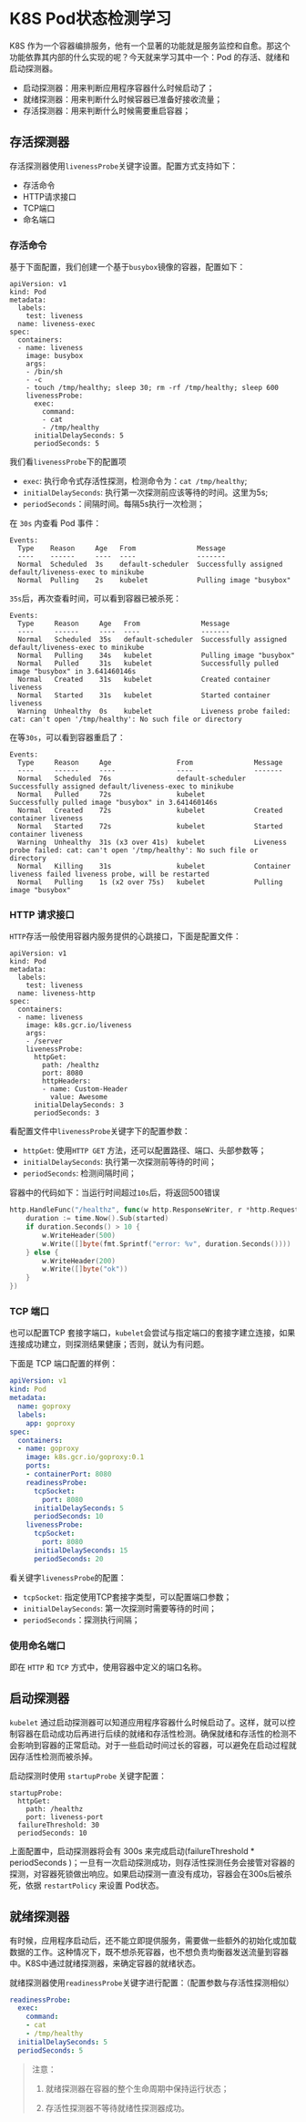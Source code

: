 # K8S Pod状态检测学习

K8S 作为一个容器编排服务，他有一个显著的功能就是服务监控和自愈。那这个功能依靠其内部的什么实现的呢？今天就来学习其中一个：Pod 的存活、就绪和启动探测器。

- 启动探测器：用来判断应用程序容器什么时候启动了；
- 就绪探测器：用来判断什么时候容器已准备好接收流量；
- 存活探测器：用来判断什么时候需要重启容器；

## 存活探测器

存活探测器使用`livenessProbe`关键字设置。配置方式支持如下：

- 存活命令
- HTTP请求接口
- TCP端口
- 命名端口

### 存活命令

基于下面配置，我们创建一个基于`busybox`镜像的容器，配置如下：

```yam
apiVersion: v1
kind: Pod
metadata:
  labels:
    test: liveness
  name: liveness-exec
spec:
  containers:
  - name: liveness
    image: busybox
    args:
    - /bin/sh
    - -c
    - touch /tmp/healthy; sleep 30; rm -rf /tmp/healthy; sleep 600
    livenessProbe:
      exec:
        command:
        - cat
        - /tmp/healthy
      initialDelaySeconds: 5
      periodSeconds: 5
```

我们看`livenessProbe`下的配置项

- `exec`: 执行命令式存活性探测，检测命令为：`cat /tmp/healthy`;
- `initialDelaySeconds`: 执行第一次探测前应该等待的时间。这里为5s;
- `periodSeconds`：间隔时间。每隔5s执行一次检测；

在 `30s` 内查看 Pod 事件：

```shel
Events:
  Type    Reason     Age   From               Message
  ----    ------     ----  ----               -------
  Normal  Scheduled  3s    default-scheduler  Successfully assigned default/liveness-exec to minikube
  Normal  Pulling    2s    kubelet            Pulling image "busybox"
```

`35s`后，再次查看时间，可以看到容器已被杀死：

```shell
Events:
  Type     Reason     Age   From               Message
  ----     ------     ----  ----               -------
  Normal   Scheduled  35s   default-scheduler  Successfully assigned default/liveness-exec to minikube
  Normal   Pulling    34s   kubelet            Pulling image "busybox"
  Normal   Pulled     31s   kubelet            Successfully pulled image "busybox" in 3.641460146s
  Normal   Created    31s   kubelet            Created container liveness
  Normal   Started    31s   kubelet            Started container liveness
  Warning  Unhealthy  0s    kubelet            Liveness probe failed: cat: can't open '/tmp/healthy': No such file or directory
```

在等`30s`，可以看到容器重启了：

```shell
Events:
  Type     Reason     Age                From               Message
  ----     ------     ----               ----               -------
  Normal   Scheduled  76s                default-scheduler  Successfully assigned default/liveness-exec to minikube
  Normal   Pulled     72s                kubelet            Successfully pulled image "busybox" in 3.641460146s
  Normal   Created    72s                kubelet            Created container liveness
  Normal   Started    72s                kubelet            Started container liveness
  Warning  Unhealthy  31s (x3 over 41s)  kubelet            Liveness probe failed: cat: can't open '/tmp/healthy': No such file or directory
  Normal   Killing    31s                kubelet            Container liveness failed liveness probe, will be restarted
  Normal   Pulling    1s (x2 over 75s)   kubelet            Pulling image "busybox"
```

### HTTP 请求接口

`HTTP`存活一般使用容器内服务提供的心跳接口，下面是配置文件：

```yam
apiVersion: v1
kind: Pod
metadata:
  labels:
    test: liveness
  name: liveness-http
spec:
  containers:
  - name: liveness
    image: k8s.gcr.io/liveness
    args:
    - /server
    livenessProbe:
      httpGet:
        path: /healthz
        port: 8080
        httpHeaders:
        - name: Custom-Header
          value: Awesome
      initialDelaySeconds: 3
      periodSeconds: 3
```

看配置文件中`livenessProbe`关键字下的配置参数：

- `httpGet`: 使用`HTTP GET` 方法，还可以配置路径、端口、头部参数等； 
- `initialDelaySeconds`: 执行第一次探测前等待的时间；
- `periodSeconds`: 检测间隔时间；

容器中的代码如下：当运行时间超过`10s`后，将返回500错误

```go
http.HandleFunc("/healthz", func(w http.ResponseWriter, r *http.Request) {
    duration := time.Now().Sub(started)
    if duration.Seconds() > 10 {
        w.WriteHeader(500)
        w.Write([]byte(fmt.Sprintf("error: %v", duration.Seconds())))
    } else {
        w.WriteHeader(200)
        w.Write([]byte("ok"))
    }
})
```

### TCP 端口

也可以配置TCP 套接字端口，`kubelet`会尝试与指定端口的套接字建立连接，如果连接成功建立，则探测结果健康；否则，就认为有问题。

下面是 TCP 端口配置的样例：

```yaml
apiVersion: v1
kind: Pod
metadata:
  name: goproxy
  labels:
    app: goproxy
spec:
  containers:
  - name: goproxy
    image: k8s.gcr.io/goproxy:0.1
    ports:
    - containerPort: 8080
    readinessProbe:
      tcpSocket:
        port: 8080
      initialDelaySeconds: 5
      periodSeconds: 10
    livenessProbe:
      tcpSocket:
        port: 8080
      initialDelaySeconds: 15
      periodSeconds: 20
```

看关键字`livenessProbe`的配置：

- `tcpSocket`: 指定使用TCP套接字类型，可以配置端口参数；
- `initialDelaySeconds`: 第一次探测时需要等待的时间；
- `periodSeconds`：探测执行间隔；

### 使用命名端口

即在 `HTTP` 和 `TCP` 方式中，使用容器中定义的端口名称。

## 启动探测器

`kubelet` 通过启动探测器可以知道应用程序容器什么时候启动了。这样，就可以控制容器在启动成功后再进行后续的就绪和存活性检测。确保就绪和存活性的检测不会影响到容器的正常启动。对于一些启动时间过长的容器，可以避免在启动过程就因存活性检测而被杀掉。

启动探测时使用 `startupProbe` 关键字配置：

```yam
startupProbe:
  httpGet:
    path: /healthz
    port: liveness-port
  failureThreshold: 30
  periodSeconds: 10
```

上面配置中，启动探测器将会有 300s 来完成启动(failureThreshold * periodSeconds )；一旦有一次启动探测成功，则存活性探测任务会接管对容器的探测，对容器死锁做出响应。如果启动探测一直没有成功，容器会在300s后被杀死，依据 `restartPolicy` 来设置 Pod状态。

## 就绪探测器

有时候，应用程序启动后，还不能立即提供服务，需要做一些额外的初始化或加载数据的工作。这种情况下，既不想杀死容器，也不想负责均衡器发送流量到容器中。K8S中通过就绪探测器，来确定容器的就绪状态。

就绪探测器使用`readinessProbe`关键字进行配置：（配置参数与存活性探测相似）

```yaml
readinessProbe:
  exec:
    command:
    - cat
    - /tmp/healthy
  initialDelaySeconds: 5
  periodSeconds: 5
```

> 注意：
>
> 1. 就绪探测器在容器的整个生命周期中保持运行状态；
>
> 2. 存活性探测器不等待就绪性探测器成功。

